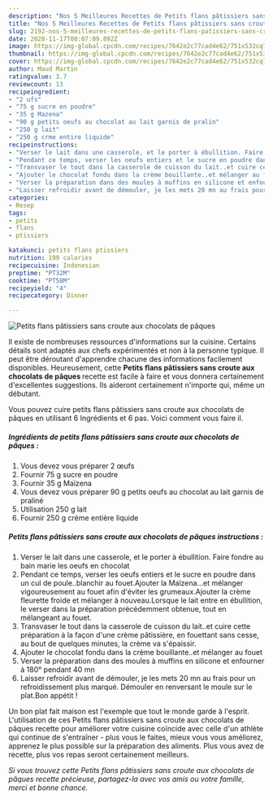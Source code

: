 ```yaml
---
description: "Nos 5 Meilleures Recettes de Petits flans pâtissiers sans croute aux chocolats de pâques"
title: "Nos 5 Meilleures Recettes de Petits flans pâtissiers sans croute aux chocolats de pâques"
slug: 2192-nos-5-meilleures-recettes-de-petits-flans-patissiers-sans-croute-aux-chocolats-de-paques
date: 2020-11-17T00:07:09.892Z
image: https://img-global.cpcdn.com/recipes/7642e2c77cad4e62/751x532cq70/petits-flans-patissiers-sans-croute-aux-chocolats-de-paques-photo-principale-de-la-recette.jpg
thumbnail: https://img-global.cpcdn.com/recipes/7642e2c77cad4e62/751x532cq70/petits-flans-patissiers-sans-croute-aux-chocolats-de-paques-photo-principale-de-la-recette.jpg
cover: https://img-global.cpcdn.com/recipes/7642e2c77cad4e62/751x532cq70/petits-flans-patissiers-sans-croute-aux-chocolats-de-paques-photo-principale-de-la-recette.jpg
author: Maud Martin
ratingvalue: 3.7
reviewcount: 13
recipeingredient:
- "2 ufs"
- "75 g sucre en poudre"
- "35 g Mazena"
- "90 g petits oeufs au chocolat au lait garnis de pralin"
- "250 g lait"
- "250 g crme entire liquide"
recipeinstructions:
- "Verser le lait dans une casserole, et le porter à ébullition. Faire fondre au bain marie les oeufs en chocolat"
- "Pendant ce temps, verser les oeufs entiers et le sucre en poudre dans un cul de poule..blanchir au fouet.Ajouter la Maïzena...et mélanger vigoureusement au fouet afin d&#39;éviter les grumeaux.Ajouter la crème fleurette froide et mélanger à nouveau.Lorsque le lait entre en ébullition, le verser dans la préparation précédemment obtenue, tout en mélangeant au fouet."
- "Transvaser le tout dans la casserole de cuisson du lait..et cuire cette préparation à la façon d&#39;une crème pâtissière, en fouettant sans cesse, au bout de quelques minutes, la crème va s&#39;épaissir."
- "Ajouter le chocolat fondu dans la crème bouillante..et mélanger au fouet"
- "Verser la préparation dans des moules à muffins en silicone et enfourner à 180° pendant 40 mn"
- "Laisser refroidir avant de démouler, je les mets 20 mn au frais pour un refroidissement plus marqué. Démouler en renversant le moule sur le plat.Bon appétit !"
categories:
- Resep
tags:
- petits
- flans
- ptissiers

katakunci: petits flans ptissiers 
nutrition: 199 calories
recipecuisine: Indonesian
preptime: "PT32M"
cooktime: "PT58M"
recipeyield: "4"
recipecategory: Dinner

---
```



![Petits flans pâtissiers sans croute aux chocolats de pâques](https://img-global.cpcdn.com/recipes/7642e2c77cad4e62/751x532cq70/petits-flans-patissiers-sans-croute-aux-chocolats-de-paques-photo-principale-de-la-recette.jpg)

Il existe de nombreuses ressources d'informations sur la cuisine. Certains détails sont adaptés aux chefs expérimentés et non à la personne typique. Il peut être déroutant d'apprendre chacune des informations facilement disponibles. Heureusement, cette <strong> Petits flans pâtissiers sans croute aux chocolats de pâques </strong> recette est facile à faire et vous donnera certainement d'excellentes suggestions. Ils aideront certainement n'importe qui, même un débutant.

<!--inarticleads1-->

Vous pouvez cuire petits flans pâtissiers sans croute aux chocolats de pâques en utilisant 6 Ingrédients et 6 pas. Voici comment vous faire il.

##### Ingrédients de petits flans pâtissiers sans croute aux chocolats de pâques :

1. Vous devez vous préparer 2 œufs
1. Fournir 75 g sucre en poudre
1. Fournir 35 g Maïzena
1. Vous devez vous préparer 90 g petits oeufs au chocolat au lait garnis de praliné
1. Utilisation 250 g lait
1. Fournir 250 g crème entière liquide




<!--inarticleads2-->

##### Petits flans pâtissiers sans croute aux chocolats de pâques instructions :

1. Verser le lait dans une casserole, et le porter à ébullition. Faire fondre au bain marie les oeufs en chocolat
1. Pendant ce temps, verser les oeufs entiers et le sucre en poudre dans un cul de poule..blanchir au fouet.Ajouter la Maïzena...et mélanger vigoureusement au fouet afin d&#39;éviter les grumeaux.Ajouter la crème fleurette froide et mélanger à nouveau.Lorsque le lait entre en ébullition, le verser dans la préparation précédemment obtenue, tout en mélangeant au fouet.
1. Transvaser le tout dans la casserole de cuisson du lait..et cuire cette préparation à la façon d&#39;une crème pâtissière, en fouettant sans cesse, au bout de quelques minutes, la crème va s&#39;épaissir.
1. Ajouter le chocolat fondu dans la crème bouillante..et mélanger au fouet
1. Verser la préparation dans des moules à muffins en silicone et enfourner à 180° pendant 40 mn
1. Laisser refroidir avant de démouler, je les mets 20 mn au frais pour un refroidissement plus marqué. Démouler en renversant le moule sur le plat.Bon appétit !




<!--inarticleads1-->

<p>
Un bon plat fait maison est l'exemple que tout le monde garde à l'esprit. L'utilisation de ces Petits flans pâtissiers sans croute aux chocolats de pâques recette pour améliorer votre cuisine coïncide avec celle d'un athlète qui continue de s'entraîner - plus vous le faites, mieux vous vous améliorez, apprenez le plus possible sur la préparation des aliments. Plus vous avez de recette, plus vos repas seront certainement meilleurs.
</p>

<p>
<i>Si vous trouvez cette Petits flans pâtissiers sans croute aux chocolats de pâques recette précieuse, partagez-la avec vos amis ou votre famille, merci et bonne chance.</i>
</p>

